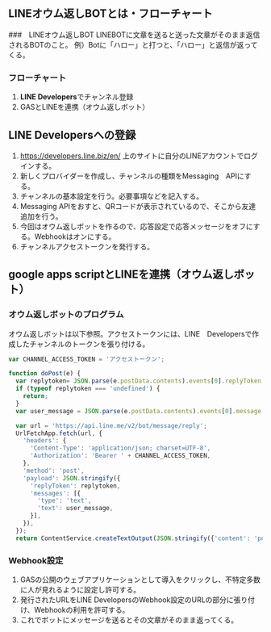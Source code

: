 ## LINEオウム返しBOTとは・フローチャート

###　LINEオウム返しBOT
LINEBOTに文章を送ると送った文章がそのまま返信されるBOTのこと。
例）Botに「ハロー」と打つと、「ハロー」と返信が返ってくる。

### フローチャート
1.  **LINE Developers**でチャンネル登録
2.  GASとLINEを連携（オウム返しボット）

## LINE Developersへの登録
1.  https://developers.line.biz/en/
    上のサイトに自分のLINEアカウントでログインする。
2.  新しくプロバイダーを作成し、チャンネルの種類をMessaging　APIにする。
3.  チャンネルの基本設定を行う。必要事項などを記入する。
4.  Messaging APIをおすと、QRコードが表示されているので、そこから友達追加を行う。
5.  今回はオウム返しボットを作るので、応答設定で応答メッセージをオフにする。Webhookはオンにする。
6.  チャンネルアクセストークンを発行する。

## google apps scriptとLINEを連携（オウム返しボット）

### オウム返しボットのプログラム
オウム返しボットは以下参照。アクセストークンには、LINE　Developersで作成したチャンネルのトークンを張り付ける。

```js
var CHANNEL_ACCESS_TOKEN = 'アクセストークン';

function doPost(e) {
  var replytoken= JSON.parse(e.postData.contents).events[0].replyToken;
  if (typeof replytoken === 'undefined') {
    return;
  }
  var user_message = JSON.parse(e.postData.contents).events[0].message.text;

  var url = 'https://api.line.me/v2/bot/message/reply';
  UrlFetchApp.fetch(url, {
    'headers': {
      'Content-Type': 'application/json; charset=UTF-8',
      'Authorization': 'Bearer ' + CHANNEL_ACCESS_TOKEN,
    },
    'method': 'post',
    'payload': JSON.stringify({
      'replyToken': replytoken,
      'messages': [{
        'type': 'text',
        'text': user_message,
      }],
    }),
  });
  return ContentService.createTextOutput(JSON.stringify({'content': 'post ok'})).setMimeType(ContentService.MimeType.JSON);
```

### Webhook設定
1.  GASの公開のウェブアプリケーションとして導入をクリックし、不特定多数に人が見れるように設定し許可する。
2.  発行されたURLをLINE DevelopersのWebhook設定のURLの部分に張り付け、Webhookの利用を許可する。
3.  これでボットにメッセージを送るとその文章がそのまま返ってくる。


